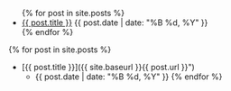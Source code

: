 <ul>
  {% for post in site.posts %}
    <li>
      <a href="{{ site.baseurl }}{{ post.url }}">{{ post.title }}</a>
      <span>{{ post.date | date: "%B %d, %Y" }}</span>
    </li>
  {% endfor %}
</ul>




  {% for post in site.posts %}
  * [{{ post.title }}]({{ site.baseurl }}{{ post.url }}")
    * {{ post.date | date: "%B %d, %Y" }}
  {% endfor %}
